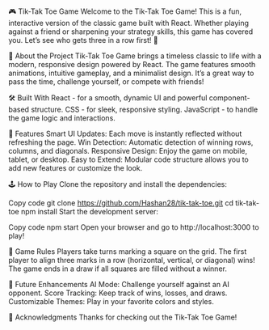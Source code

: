 🎮 Tik-Tak Toe Game
Welcome to the Tik-Tak Toe Game! This is a fun, interactive version of the classic game built with React. Whether playing against a friend or sharpening your strategy skills, this game has covered you. Let’s see who gets three in a row first! 🚀

📜 About the Project
Tik-Tak Toe Game brings a timeless classic to life with a modern, responsive design powered by React. The game features smooth animations, intuitive gameplay, and a minimalist design. It’s a great way to pass the time, challenge yourself, or compete with friends!

🛠️ Built With
React - for a smooth, dynamic UI and powerful component-based structure.
CSS - for sleek, responsive styling.
JavaScript - to handle the game logic and interactions.

🚀 Features
Smart UI Updates: Each move is instantly reflected without refreshing the page.
Win Detection: Automatic detection of winning rows, columns, and diagonals.
Responsive Design: Enjoy the game on mobile, tablet, or desktop.
Easy to Extend: Modular code structure allows you to add new features or customize the look.

🕹️ How to Play
Clone the repository and install the dependencies:

Copy code
git clone https://github.com/Hashan28/tik-tak-toe.git
cd tik-tak-toe
npm install
Start the development server:

Copy code
npm start
Open your browser and go to http://localhost:3000 to play!

🤖 Game Rules
Players take turns marking a square on the grid.
The first player to align three marks in a row (horizontal, vertical, or diagonal) wins!
The game ends in a draw if all squares are filled without a winner.

📝 Future Enhancements
AI Mode: Challenge yourself against an AI opponent.
Score Tracking: Keep track of wins, losses, and draws.
Customizable Themes: Play in your favorite colors and styles.

🙌 Acknowledgments
Thanks for checking out the Tik-Tak Toe Game!
